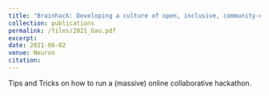```yaml
---
title: "Brainhack: Developing a culture of open, inclusive, community-driven neuroscience"
collection: publications
permalink: /files/2021_Gau.pdf
excerpt:
date: 2021-06-02
venue: Neuron
citation:
---
```

Tips and Tricks on how to run a (massive) online collaborative hackathon.
